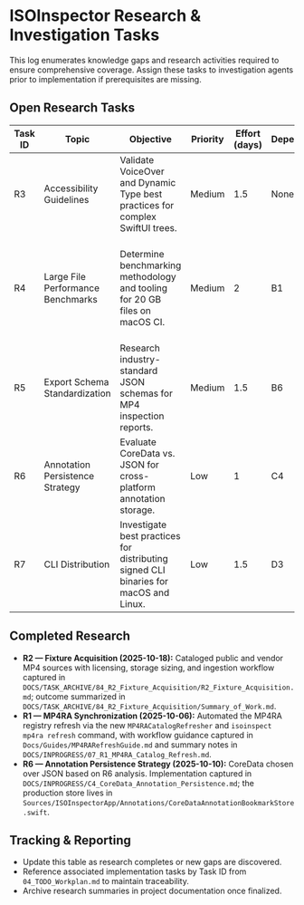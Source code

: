 # ISOInspector Research & Investigation Tasks

This log enumerates knowledge gaps and research activities required to ensure comprehensive coverage. Assign these tasks to investigation agents prior to implementation if prerequisites are missing.

## Open Research Tasks
| Task ID | Topic | Objective | Priority | Effort (days) | Dependencies | Research Approach | Acceptance Criteria |
|---------|-------|-----------|----------|---------------|--------------|-------------------|---------------------|
| R3 | Accessibility Guidelines | Validate VoiceOver and Dynamic Type best practices for complex SwiftUI trees. | Medium | 1.5 | None | Review Apple Accessibility Programming Guide; gather examples from existing open-source apps. | Checklist of UI compliance actions integrated into Phase C tasks. |
| R4 | Large File Performance Benchmarks | Determine benchmarking methodology and tooling for 20 GB files on macOS CI. | Medium | 2 | B1 | Investigate file generation techniques (dd, custom generator), virtualization requirements, and instrumentation. | Benchmark protocol document describing test data creation, measurement steps, and resource constraints. |
| R5 | Export Schema Standardization | Research industry-standard JSON schemas for MP4 inspection reports. | Medium | 1.5 | B6 | Survey existing tools (Bento4, ffprobe) for report formats; evaluate compatibility. | Proposal comparing schema options with recommendation and mapping to ISOInspector fields. |
| R6 | Annotation Persistence Strategy | Evaluate CoreData vs. JSON for cross-platform annotation storage. | Low | 1 | C4 | Review storage requirements, conflict resolution needs, and iCloud sync options. | Decision record outlining chosen storage mechanism with rationale. | ✅ CoreData selected; see `DOCS/INPROGRESS/C4_CoreData_Annotation_Persistence.md` |
| R7 | CLI Distribution | Investigate best practices for distributing signed CLI binaries for macOS and Linux. | Low | 1.5 | D3 | Review notarization, Homebrew tap creation, and Linux package formats. | Distribution plan covering signing, packaging, and update strategy. |

## Completed Research

- **R2 — Fixture Acquisition (2025-10-18):** Cataloged public and vendor MP4 sources with licensing, storage sizing, and ingestion workflow captured in `DOCS/TASK_ARCHIVE/84_R2_Fixture_Acquisition/R2_Fixture_Acquisition.md`; outcome summarized in `DOCS/TASK_ARCHIVE/84_R2_Fixture_Acquisition/Summary_of_Work.md`.
- **R1 — MP4RA Synchronization (2025-10-06):** Automated the MP4RA registry refresh via the new `MP4RACatalogRefresher` and `isoinspect mp4ra refresh` command, with workflow guidance captured in `Docs/Guides/MP4RARefreshGuide.md` and summary notes in `DOCS/INPROGRESS/07_R1_MP4RA_Catalog_Refresh.md`.
- **R6 — Annotation Persistence Strategy (2025-10-10):** CoreData chosen over JSON based on R6 analysis. Implementation captured in `DOCS/INPROGRESS/C4_CoreData_Annotation_Persistence.md`; the production store lives in `Sources/ISOInspectorApp/Annotations/CoreDataAnnotationBookmarkStore.swift`.

## Tracking & Reporting
- Update this table as research completes or new gaps are discovered.
- Reference associated implementation tasks by Task ID from `04_TODO_Workplan.md` to maintain traceability.
- Archive research summaries in project documentation once finalized.
